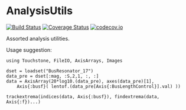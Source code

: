 # AnalysisUtils

[![Build Status](https://travis-ci.org/ajkeller34/AnalysisUtils.jl.svg?branch=master)](https://travis-ci.org/ajkeller34/AnalysisUtils.jl)
[![Coverage Status](https://coveralls.io/repos/ajkeller34/AnalysisUtils.jl/badge.svg?branch=master&service=github)](https://coveralls.io/github/ajkeller34/AnalysisUtils.jl?branch=master)
[![codecov.io](http://codecov.io/github/ajkeller34/AnalysisUtils.jl/coverage.svg?branch=master)](http://codecov.io/github/ajkeller34/AnalysisUtils.jl?branch=master)

Assorted analysis utilities.

Usage suggestion:

```
using Touchstone, FileIO, AxisArrays, Images

dset = loadset("BusResonator_17")
data_pre = dset[:mag, :S,2,1, :, :]
data = AxisArray(20*log10.(data_pre), axes(data_pre)[1],
    Axis{:busf}( lentof.(data_pre[Axis{:BusLengthControl}].val) ))

trackextrema(indices(data, Axis{:busf}), findextrema(data, Axis{:f})...)
```
